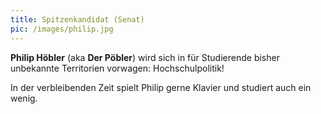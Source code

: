 ```yaml
---
title: Spitzenkandidat (Senat)
pic: /images/philip.jpg
---
```

**Philip Höbler** (aka **Der Pöbler**) wird sich in für Studierende bisher unbekannte Territorien vorwagen: Hochschulpolitik!

In der verbleibenden Zeit spielt Philip gerne Klavier und studiert auch ein wenig.
